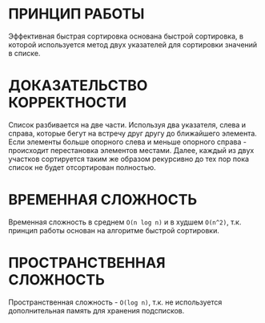 # ПРИНЦИП РАБОТЫ
Эффективная быстрая сортировка основана быстрой сортировка, в которой используется метод двух указателей для сортировки значений в списке.

# ДОКАЗАТЕЛЬСТВО КОРРЕКТНОСТИ
Список разбивается на две части.
Используя два указателя, слева и справа, которые бегут на встречу друг другу до ближайшего элемента.
Если элементы больше опорного слева и меньше опорного справа - происходит перестановка элементов местами.
Далее, каждый из двух участков сортируется таким же образом рекурсивно до тех пор пока список не будет отсортирован полностью.

# ВРЕМЕННАЯ СЛОЖНОСТЬ
Временная сложность в среднем `O(n log n)` и в худшем `O(n^2)`, т.к. принцип работы основан на алгоритме быстрой сортировки.

# ПРОСТРАНСТВЕННАЯ СЛОЖНОСТЬ
Пространственная сложность - `O(log n)`, т.к. не используется дополнительная память для хранения подсписков.
